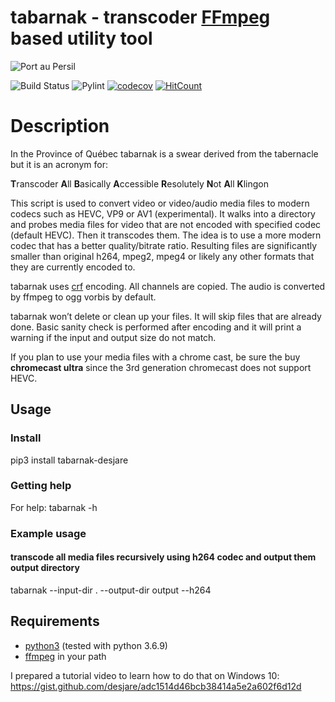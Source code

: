# tabarnak - transcoder [FFmpeg](https://ffmpeg.org/) based utility tool
![Port au Persil](https://github.com/desjare/tabarnak/blob/main/.www/tabarnak.png?raw=true)

![Build Status](https://travis-ci.com/desjare/tabarnak.svg?branch=main)
![Pylint](https://github.com/desjare/tabarnak/workflows/Pylint/badge.svg)
[![codecov](https://codecov.io/gh/desjare/tabarnak/branch/main/graph/badge.svg?token=OTM2MYLPOM)](undefined)
[![HitCount](http://hits.dwyl.com/desjare/desjare/tabarnak.svg)](http://hits.dwyl.com/desjare/desjare/tabarnak)

# Description
In the Province of Québec tabarnak is a swear derived from the tabernacle but it is an acronym for:

**T**ranscoder **A**ll **B**asically **A**ccessible **R**esolutely **N**ot **A**ll **K**lingon

This script is used to convert video or video/audio media files to modern codecs such as HEVC, VP9 or AV1 (experimental). It walks into a directory and probes media files for video that are not encoded with specified codec (default HEVC). Then it transcodes them. The idea is to use a more modern codec that has a better quality/bitrate ratio. Resulting files are significantly smaller than original h264, mpeg2, mpeg4 or likely any other formats that they are currently encoded to.

tabarnak uses [crf](https://trac.ffmpeg.org/wiki/Encode/H.265) encoding. All channels are copied. The audio is converted by ffmpeg to ogg vorbis by default.

tabarnak won’t delete or clean up your files. It will skip files that are already done. Basic sanity check is performed after encoding and it will print a warning if the input and output size do not match.

If you plan to use your media files with a chrome cast, be sure the buy **chromecast ultra** since the 3rd generation chromecast does not support HEVC.

## Usage

### Install
pip3 install tabarnak-desjare

### Getting help
For help:
tabarnak -h

### Example usage

#### transcode all media files recursively using h264 codec and output them output directory 
tabarnak --input-dir . --output-dir output --h264

## Requirements
* [python3](https://www.python.org/) (tested with python 3.6.9)
* [ffmpeg](https://ffmpeg.org/) in your path

I prepared a tutorial video to learn how to do that on Windows 10:
https://gist.github.com/desjare/adc1514d46bcb38414a5e2a602f6d12d

